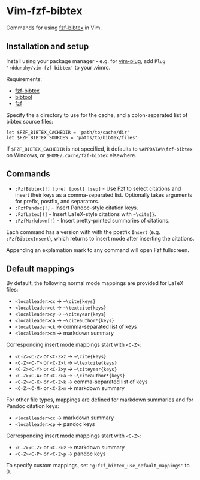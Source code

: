 # Vim-fzf-bibtex

Commands for using [fzf-bibtex](https://github.com/msprev/fzf-bibtex) in Vim.

## Installation and setup

Install using your package manager - e.g. for
[vim-plug](https://github.com/junegunn/vim-plug), add 
`Plug 'rddunphy/vim-fzf-bibtex'` to your .vimrc.

Requirements:
* [fzf-bibtex](https://github.com/msprev/fzf-bibtex)
* [bibtool](https://ctan.org/pkg/bibtool)
* [fzf](https://github.com/junegunn/fzf)

Specify the a directory to use for the cache, and a colon-separated list of
bibtex source files:

```vim
let $FZF_BIBTEX_CACHEDIR = 'path/to/cache/dir'
let $FZF_BIBTEX_SOURCES = 'paths/to/bibtex/files'
```

If `$FZF_BIBTEX_CACHEDIR` is not specified, it defaults to
`%APPDATA%\fzf-bibtex` on Windows, or `$HOME/.cache/fzf-bibtex` elsewhere.

## Commands

* `:FzfBibtex[!] [pre] [post] [sep]` - Use Fzf to select citations and insert
	their keys as a comma-separated list. Optionally takes arguments for prefix,
	postfix, and separators.
* `:FzfPandoc[!]` - Insert Pandoc-style citation keys.
* `:FzfLatex[!]` - Insert LaTeX-style citations with `~\cite{}`.
* `:FzfMarkdown[!]` - Insert pretty-printed summaries of citations.

Each command has a version with with the postfix `Insert` (e.g.
`:FzfBibtexInsert`), which returns to insert mode after inserting the
citations.

Appending an explamation mark to any command will open Fzf fullscreen.

## Default mappings

By default, the following normal mode mappings are provided for LaTeX files:

* `<localleader>cc` &rarr; `~\cite{keys}`
* `<localleader>ct` &rarr; `~\textcite{keys}`
* `<localleader>cy` &rarr; `~\citeyear{keys}`
* `<localleader>ca` &rarr; `~\citeauthor*{keys}`
* `<localleader>ck` &rarr; comma-separated list of keys
* `<localleader>cm` &rarr; markdown summary

Corresponding insert mode mappings start with `<C-Z>`:

* `<C-Z><C-Z>` or `<C-Z>z` &rarr; `~\cite{keys}`
* `<C-Z><C-T>` or `<C-Z>t` &rarr; `~\textcite{keys}`
* `<C-Z><C-Y>` or `<C-Z>y` &rarr; `~\citeyear{keys}`
* `<C-Z><C-A>` or `<C-Z>a` &rarr; `~\citeauthor*{keys}`
* `<C-Z><C-K>` or `<C-Z>k` &rarr; comma-separated list of keys
* `<C-Z><C-M>` or `<C-Z>m` &rarr; markdown summary

For other file types, mappings are defined for markdown summaries and for
Pandoc citation keys:

* `<localleader>cc` &rarr; markdown summary
* `<localleader>cp` &rarr; pandoc keys

Corresponding insert mode mappings start with `<C-Z>`:

* `<C-Z><C-Z>` or `<C-Z>z` &rarr; markdown summary
* `<C-Z><C-P>` or `<C-Z>p` &rarr; pandoc keys

To specify custom mappings, set `'g:fzf_bibtex_use_default_mappings'` to 0.
